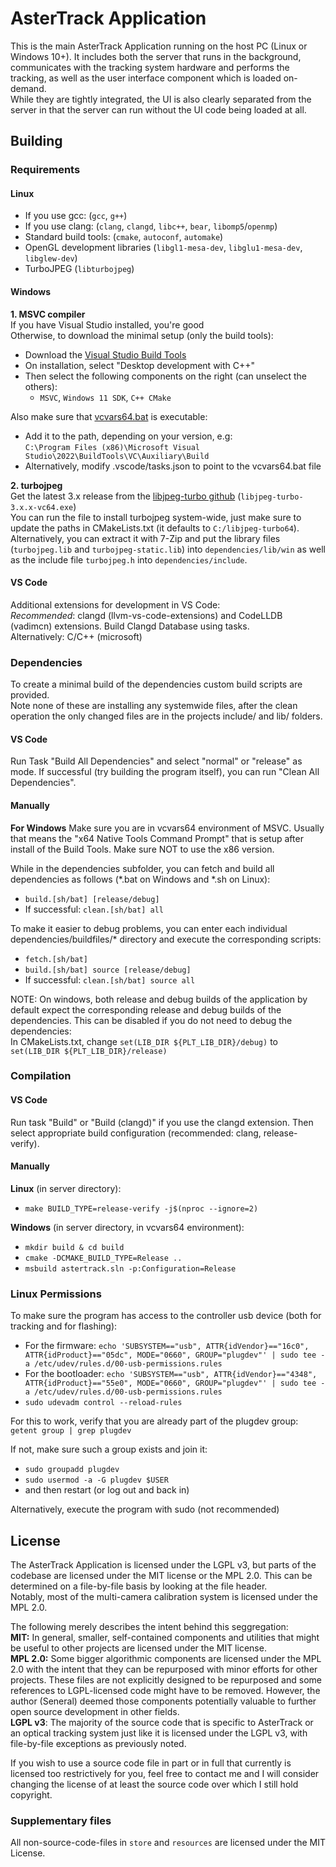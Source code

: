 # AsterTrack Application

This is the main AsterTrack Application running on the host PC (Linux or Windows 10+). It includes both the server that runs in the background, communicates with the tracking system hardware and performs the tracking, as well as the user interface component which is loaded on-demand. <br>
While they are tightly integrated, the UI is also clearly separated from the server in that the server can run without the UI code being loaded at all.

## Building

### Requirements

#### Linux
- If you use gcc: (`gcc`, `g++`) <br>
- If you use clang: (`clang`, `clangd`, `libc++`, `bear`, `libomp5`/`openmp`) <br>
- Standard build tools: (`cmake`, `autoconf`, `automake`) <br>
- OpenGL development libraries (`libgl1-mesa-dev`, `libglu1-mesa-dev`, `libglew-dev`) <br>
- TurboJPEG (`libturbojpeg`) <br>

#### Windows
**1. MSVC compiler** <br>
If you have Visual Studio installed, you're good <br>
Otherwise, to download the minimal setup (only the build tools):
  - Download the <a href="https://visualstudio.microsoft.com/visual-cpp-build-tools/">Visual Studio Build Tools</a>
  - On installation, select "Desktop development with C++"
  - Then select the following components on the right (can unselect the others):
    - `MSVC`, `Windows 11 SDK`, `C++ CMake`

Also make sure that <a href="https://docs.microsoft.com/en-us/cpp/build/building-on-the-command-line#developer_command_file_locations">vcvars64.bat</a> is executable:
  - Add it to the path, depending on your version, e.g: <br>
    `C:\Program Files (x86)\Microsoft Visual Studio\2022\BuildTools\VC\Auxiliary\Build`
  - Alternatively, modify .vscode/tasks.json to point to the vcvars64.bat file

**2. turbojpeg** <br>
Get the latest 3.x release from the <a href="https://github.com/libjpeg-turbo/libjpeg-turbo/releases">libjpeg-turbo github</a> (`libjpeg-turbo-3.x.x-vc64.exe`) <br>
You can run the file to install turbojpeg system-wide, just make sure to update the paths in CMakeLists.txt (it defaults to `C:/libjpeg-turbo64`). <br>
Alternatively, you can extract it with 7-Zip and put the library files (`turbojpeg.lib` and `turbojpeg-static.lib`) into `dependencies/lib/win` as well as the include file `turbojpeg.h` into `dependencies/include`.

#### VS Code
Additional extensions for development in VS Code: <br>
<i>Recommended</i>: clangd (llvm-vs-code-extensions) and CodeLLDB (vadimcn) extensions. Build Clangd Database using tasks. <br>
Alternatively: C/C++ (microsoft)

### Dependencies
To create a minimal build of the dependencies custom build scripts are provided. <br>
Note none of these are installing any systemwide files, after the clean operation the only changed files are in the projects include/ and lib/ folders. <br>

#### VS Code
Run Task "Build All Dependencies" and select "normal" or "release" as mode.
If successful (try building the program itself), you can run "Clean All Dependencies".

#### Manually
<b>For Windows</b> Make sure you are in vcvars64 environment of MSVC. Usually that means the "x64 Native Tools Command Prompt" that is setup after install of the Build Tools. Make sure NOT to use the x86 version.

While in the dependencies subfolder, you can fetch and build all dependencies as follows (*.bat on Windows and *.sh on Linux):
  - `build.[sh/bat] [release/debug]`
  - If successful: `clean.[sh/bat] all`

To make it easier to debug problems, you can enter each individual dependencies/buildfiles/* directory and execute the corresponding scripts:
  - `fetch.[sh/bat]`
  - `build.[sh/bat] source [release/debug]`
  - If successful: `clean.[sh/bat] source all`


NOTE: On windows, both release and debug builds of the application by default expect the corresponding release and debug builds of the dependencies. This can be disabled if you do not need to debug the dependencies:  <br>
In CMakeLists.txt, change `set(LIB_DIR ${PLT_LIB_DIR}/debug)` to `set(LIB_DIR ${PLT_LIB_DIR}/release)` <br>

### Compilation

#### VS Code
Run task "Build" or "Build (clangd)" if you use the clangd extension. Then select appropriate build configuration (recommended: clang, release-verify).

#### Manually
**Linux** (in server directory):
  - `make BUILD_TYPE=release-verify -j$(nproc --ignore=2)`

**Windows** (in server directory, in vcvars64 environment):
  - `mkdir build & cd build`
  - `cmake -DCMAKE_BUILD_TYPE=Release ..`
  - `msbuild astertrack.sln -p:Configuration=Release`

### Linux Permissions
To make sure the program has access to the controller usb device (both for tracking and for flashing):
- For the firmware: `echo 'SUBSYSTEM=="usb", ATTR{idVendor}=="16c0", ATTR{idProduct}=="05dc", MODE="0660", GROUP="plugdev"' | sudo tee -a /etc/udev/rules.d/00-usb-permissions.rules`
- For the bootloader: `echo 'SUBSYSTEM=="usb", ATTR{idVendor}=="4348", ATTR{idProduct}=="55e0", MODE="0660", GROUP="plugdev"' | sudo tee -a /etc/udev/rules.d/00-usb-permissions.rules`
- `sudo udevadm control --reload-rules`

For this to work, verify that you are already part of the plugdev group:
`getent group | grep plugdev`

If not, make sure such a group exists and join it:
- `sudo groupadd plugdev`
- `sudo usermod -a -G plugdev $USER`
- and then restart (or log out and back in)

Alternatively, execute the program with sudo (not recommended)

## License
The AsterTrack Application is licensed under the LGPL v3, but parts of the codebase are licensed under the MIT license or the MPL 2.0. This can be determined on a file-by-file basis by looking at the file header. <br>
Notably, most of the multi-camera calibration system is licensed under the MPL 2.0.

The following merely describes the intent behind this seggregation: <br>
**MIT:**
In general, smaller, self-contained components and utilities that might be useful to other projects are licensed under the MIT license. <br>
**MPL 2.0:**
Some bigger algorithmic components are licensed under the MPL 2.0 with the intent that they can be repurposed with minor efforts for other projects. These files are not explicitly designed to be repurposed and some references to LGPL-licensed code might have to be removed. However, the author (Seneral) deemed those components potentially valuable to further open source development in other fields. <br>
**LGPL v3**:
The majority of the source code that is specific to AsterTrack or an optical tracking system just like it is licensed under the LGPL v3, with file-by-file exceptions as previously noted. <br>

If you wish to use a source code file in part or in full that currently is licensed too restrictively for you, feel free to contact me and I will consider changing the license of at least the source code over which I still hold copyright.

### Supplementary files
All non-source-code-files in `store` and `resources` are licensed under the MIT License.